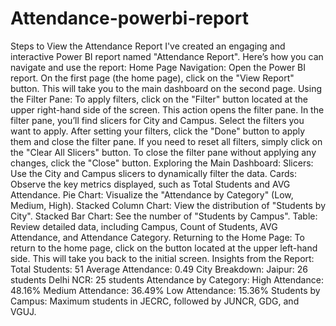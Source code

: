 # Attendance-powerbi-report
Steps to View the Attendance Report
I've created an engaging and interactive Power BI report named "Attendance Report". Here’s how you can navigate and use the report:
Home Page Navigation:
Open the Power BI report.
On the first page (the home page), click on the "View Report" button. This will take you to the main dashboard on the second page.
Using the Filter Pane:
To apply filters, click on the "Filter" button located at the upper right-hand side of the screen. This action opens the filter pane.
In the filter pane, you’ll find slicers for City and Campus. Select the filters you want to apply.
After setting your filters, click the "Done" button to apply them and close the filter pane. If you need to reset all filters, simply click on the "Clear All Slicers" button.
To close the filter pane without applying any changes, click the "Close" button.
Exploring the Main Dashboard:
Slicers: Use the City and Campus slicers to dynamically filter the data.
Cards: Observe the key metrics displayed, such as Total Students and AVG Attendance.
Pie Chart: Visualize the "Attendance by Category" (Low, Medium, High).
Stacked Column Chart: View the distribution of "Students by City".
Stacked Bar Chart: See the number of "Students by Campus".
Table: Review detailed data, including Campus, Count of Students, AVG Attendance, and Attendance Category.
Returning to the Home Page:
To return to the home page, click on the button located at the upper left-hand side. This will take you back to the initial screen.
Insights from the Report:
Total Students: 51
Average Attendance: 0.49
City Breakdown:
Jaipur: 26 students
Delhi NCR: 25 students
Attendance by Category:
High Attendance: 48.16%
Medium Attendance: 36.49%
Low Attendance: 15.36%
Students by Campus:
Maximum students in JECRC, followed by JUNCR, GDG, and VGUJ.



